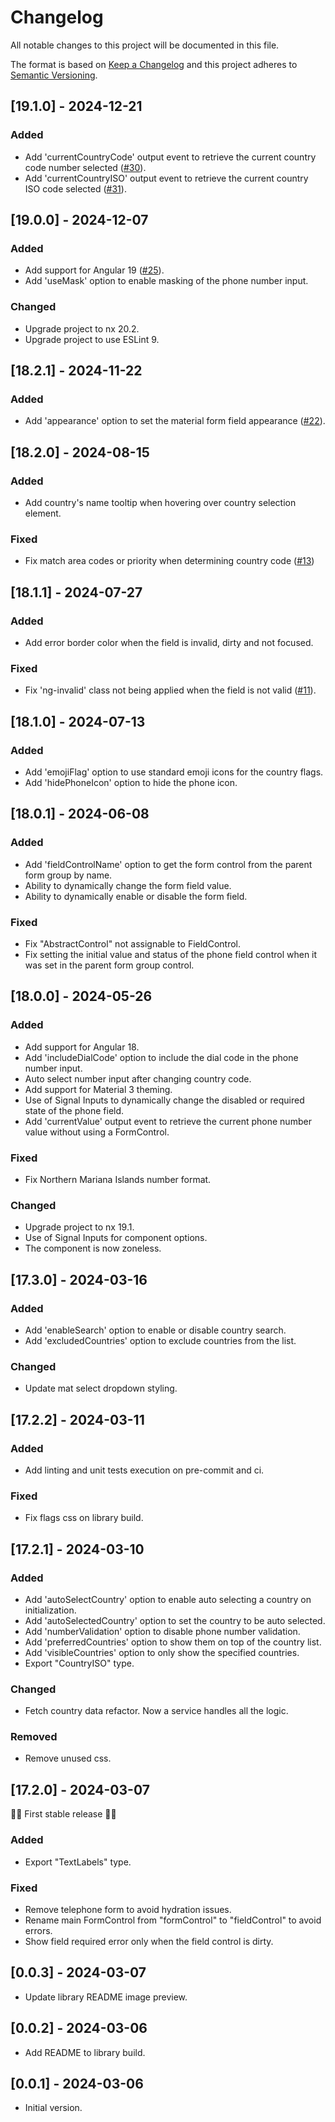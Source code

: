 # Changelog

All notable changes to this project will be documented in this file.

The format is based on [Keep a Changelog](http://keepachangelog.com/en/1.0.0/)
and this project adheres to [Semantic Versioning](http://semver.org/spec/v2.0.0.html).

## [19.1.0] - 2024-12-21

### Added

- Add 'currentCountryCode' output event to retrieve the current country code number selected ([#30](https://github.com/juanjotorres90/ngx-material-intl-tel-input/issues/30)).
- Add 'currentCountryISO' output event to retrieve the current country ISO code selected ([#31](https://github.com/juanjotorres90/ngx-material-intl-tel-input/issues/31)).

## [19.0.0] - 2024-12-07

### Added

- Add support for Angular 19 ([#25](https://github.com/juanjotorres90/ngx-material-intl-tel-input/issues/25)).
- Add 'useMask' option to enable masking of the phone number input.

### Changed

- Upgrade project to nx 20.2.
- Upgrade project to use ESLint 9.

## [18.2.1] - 2024-11-22

### Added

- Add 'appearance' option to set the material form field appearance ([#22](https://github.com/juanjotorres90/ngx-material-intl-tel-input/pull/22)).

## [18.2.0] - 2024-08-15

### Added

- Add country's name tooltip when hovering over country selection element.

### Fixed

- Fix match area codes or priority when determining country code ([#13](https://github.com/juanjotorres90/ngx-material-intl-tel-input/pull/13))

## [18.1.1] - 2024-07-27

### Added

- Add error border color when the field is invalid, dirty and not focused.

### Fixed

- Fix 'ng-invalid' class not being applied when the field is not valid ([#11](https://github.com/juanjotorres90/ngx-material-intl-tel-input/issues/11)).

## [18.1.0] - 2024-07-13

### Added

- Add 'emojiFlag' option to use standard emoji icons for the country flags.
- Add 'hidePhoneIcon' option to hide the phone icon.

## [18.0.1] - 2024-06-08

### Added

- Add 'fieldControlName' option to get the form control from the parent form group by name.
- Ability to dynamically change the form field value.
- Ability to dynamically enable or disable the form field.

### Fixed

- Fix "AbstractControl" not assignable to FieldControl.
- Fix setting the initial value and status of the phone field control when it was set in the parent form group control.

## [18.0.0] - 2024-05-26

### Added

- Add support for Angular 18.
- Add 'includeDialCode' option to include the dial code in the phone number input.
- Auto select number input after changing country code.
- Add support for Material 3 theming.
- Use of Signal Inputs to dynamically change the disabled or required state of the phone field.
- Add 'currentValue' output event to retrieve the current phone number value without using a FormControl.

### Fixed

- Fix Northern Mariana Islands number format.

### Changed

- Upgrade project to nx 19.1.
- Use of Signal Inputs for component options.
- The component is now zoneless.

## [17.3.0] - 2024-03-16

### Added

- Add 'enableSearch' option to enable or disable country search.
- Add 'excludedCountries' option to exclude countries from the list.

### Changed

- Update mat select dropdown styling.

## [17.2.2] - 2024-03-11

### Added

- Add linting and unit tests execution on pre-commit and ci.

### Fixed

- Fix flags css on library build.

## [17.2.1] - 2024-03-10

### Added

- Add 'autoSelectCountry' option to enable auto selecting a country on initialization.
- Add 'autoSelectedCountry' option to set the country to be auto selected.
- Add 'numberValidation' option to disable phone number validation.
- Add 'preferredCountries' option to show them on top of the country list.
- Add 'visibleCountries' option to only show the specified countries.
- Export "CountryISO" type.

### Changed

- Fetch country data refactor. Now a service handles all the logic.

### Removed

- Remove unused css.

## [17.2.0] - 2024-03-07

🎉🚀 First stable release 🚀🎉

### Added

- Export "TextLabels" type.

### Fixed

- Remove telephone form to avoid hydration issues.
- Rename main FormControl from "formControl" to "fieldControl" to avoid errors.
- Show field required error only when the field control is dirty.

## [0.0.3] - 2024-03-07

- Update library README image preview.

## [0.0.2] - 2024-03-06

- Add README to library build.

## [0.0.1] - 2024-03-06

- Initial version.
